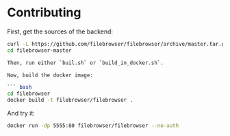 # Contributing

First, get the sources of the backend:

``` bash
curl -L https://github.com/filebrowser/filebrowser/archive/master.tar.gz | tar xvz
cd filebrowser-master

Then, run either `buil.sh` or `build_in_docker.sh`.

Now, build the docker image:

``` bash
cd filebrowser
docker build -t filebrowser/filebrowser .
```

And try it:

``` bash
docker run -dp 5555:80 filebrowser/filebrowser --no-auth
```
